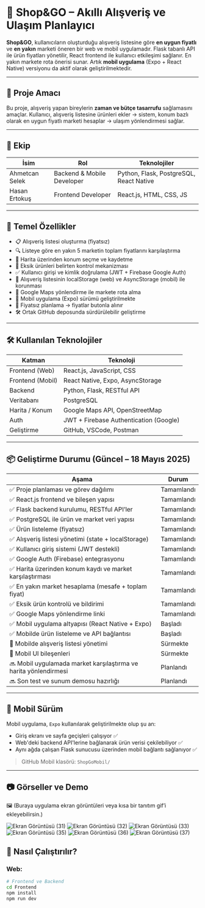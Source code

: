 # 🛒 Shop&GO – Akıllı Alışveriş ve Ulaşım Planlayıcı

**Shop&GO**, kullanıcıların oluşturduğu alışveriş listesine göre **en uygun fiyatlı** ve **en yakın** marketi öneren bir web ve mobil uygulamadır. Flask tabanlı API ile ürün fiyatları yönetilir, React frontend ile kullanıcı etkileşimi sağlanır. En yakın markete rota önerisi sunar. Artık **mobil uygulama** (Expo + React Native) versiyonu da aktif olarak geliştirilmektedir.

---

## 🚀 Proje Amacı

Bu proje, alışveriş yapan bireylerin **zaman ve bütçe tasarrufu** sağlamasını amaçlar. Kullanıcı, alışveriş listesine ürünleri ekler → sistem, konum bazlı olarak en uygun fiyatlı marketi hesaplar → ulaşım yönlendirmesi sağlar.

---

## 👥 Ekip

| İsim       | Rol                | Teknolojiler                        |
|------------|--------------------|-------------------------------------|
| Ahmetcan Selek | Backend & Mobile Developer | Python, Flask, PostgreSQL, React Native |
| Hasan Ertokuş   | Frontend Developer        | React.js, HTML, CSS, JS             |

---

## 🧩 Temel Özellikler

- 📋 Alışveriş listesi oluşturma (fiyatsız)
- 🔍 Listeye göre en yakın 5 marketin toplam fiyatlarını karşılaştırma
- 📍 Harita üzerinden konum seçme ve kaydetme
- 🧾 Eksik ürünleri belirten kontrol mekanizması
- ✅ Kullanıcı girişi ve kimlik doğrulama (JWT + Firebase Google Auth)
- 💾 Alışveriş listesinin localStorage (web) ve AsyncStorage (mobil) ile korunması
- 🧭 Google Maps yönlendirme ile markete rota alma
- 📱 Mobil uygulama (Expo) sürümü geliştirilmekte
- 🧠 Fiyatsız planlama → fiyatlar butonla alınır
- 🛠️ Ortak GitHub deposunda sürdürülebilir geliştirme

---

## 🛠️ Kullanılan Teknolojiler

| Katman        | Teknoloji                             |
|---------------|----------------------------------------|
| Frontend (Web)| React.js, JavaScript, CSS             |
| Frontend (Mobil) | React Native, Expo, AsyncStorage    |
| Backend       | Python, Flask, RESTful API            |
| Veritabanı    | PostgreSQL                            |
| Harita / Konum| Google Maps API, OpenStreetMap        |
| Auth          | JWT + Firebase Authentication (Google)|
| Geliştirme    | GitHub, VSCode, Postman               |

---

## 📦 Geliştirme Durumu (Güncel – 18 Mayıs 2025)

| Aşama                                                                 | Durum         |
|------------------------------------------------------------------------|---------------|
| ✅ Proje planlaması ve görev dağılımı                                  | Tamamlandı    |
| ✅ React.js frontend ve bileşen yapısı                                 | Tamamlandı    |
| ✅ Flask backend kurulumu, RESTful API’ler                             | Tamamlandı    |
| ✅ PostgreSQL ile ürün ve market veri yapısı                           | Tamamlandı    |
| ✅ Ürün listeleme (fiyatsız)                                           | Tamamlandı    |
| ✅ Alışveriş listesi yönetimi (state + localStorage)                   | Tamamlandı    |
| ✅ Kullanıcı giriş sistemi (JWT destekli)                              | Tamamlandı    |
| ✅ Google Auth (Firebase) entegrasyonu                                 | Tamamlandı    |
| ✅ Harita üzerinden konum kaydı ve market karşılaştırması              | Tamamlandı    |
| ✅ En yakın market hesaplama (mesafe + toplam fiyat)                   | Tamamlandı    |
| ✅ Eksik ürün kontrolü ve bildirimi                                    | Tamamlandı    |
| ✅ Google Maps yönlendirme linki                                       | Tamamlandı    |
| ✅ Mobil uygulama altyapısı (React Native + Expo)                      | Başladı       |
| ✅ Mobilde ürün listeleme ve API bağlantısı                            | Başladı       |
| 🔄 Mobilde alışveriş listesi yönetimi                                  | Sürmekte      |
| 🔄 Mobil UI bileşenleri                                                | Sürmekte      |
| 🔜 Mobil uygulamada market karşılaştırma ve harita yönlendirmesi      | Planlandı     |
| 🔜 Son test ve sunum demosu hazırlığı                                  | Planlandı     |

---

## 📱 Mobil Sürüm

Mobil uygulama, `Expo` kullanılarak geliştirilmekte olup şu an:
- Giriş ekranı ve sayfa geçişleri çalışıyor ✅
- Web'deki backend API'lerine bağlanarak ürün verisi çekilebiliyor ✅
- Aynı ağda çalışan Flask sunucusu üzerinden mobil bağlantı sağlanıyor ✅

> GitHub Mobil klasörü: `ShopGoMobil/`

---

## 📷 Görseller ve Demo

🖼️ (Buraya uygulama ekran görüntüleri veya kısa bir tanıtım gif’i ekleyebilirsin.)

![Ekran Görüntüsü (31)](https://github.com/user-attachments/assets/346aef79-1a52-4eac-956b-26c9f3422770)
![Ekran Görüntüsü (32)](https://github.com/user-attachments/assets/f23e24f4-5ae5-4514-88f9-53553028befe)
![Ekran Görüntüsü (33)](https://github.com/user-attachments/assets/63229e57-fc4c-4a64-a6f9-cff38d888817)
![Ekran Görüntüsü (35)](https://github.com/user-attachments/assets/39b9c02b-daa7-4e53-a30a-77bf8af84efe)
![Ekran Görüntüsü (36)](https://github.com/user-attachments/assets/837ab1a4-8207-4888-bf6e-39a99d441bc2)
![Ekran Görüntüsü (37)](https://github.com/user-attachments/assets/e9219130-7204-4544-a8da-363bd664a32f)

## 🧪 Nasıl Çalıştırılır?

### Web:
```bash
# Frontend ve Backend
cd Frontend
npm install
npm run dev
